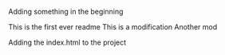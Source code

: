 Adding something in the beginning

This is the first ever readme
This is a modification
Another mod

Adding the index.html to the project
